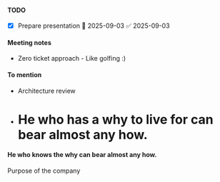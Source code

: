 #### TODO
- [x] Prepare presentation 📅 2025-09-03 ✅ 2025-09-03

#### Meeting notes

- Zero ticket approach - Like golfing :)



#### To mention
- Architecture review
- # He who has a why to live for can bear almost any how.


#### He who knows the why can bear almost any how.


Purpose of the company